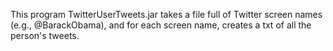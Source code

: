 This program TwitterUserTweets.jar takes a file full of Twitter screen names (e.g., @BarackObama), and for each screen name, creates a txt of all the person's tweets.
